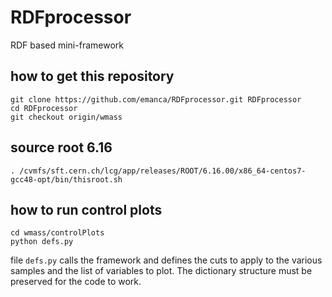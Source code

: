 # RDFprocessor
RDF based mini-framework

## how to get this repository

```
git clone https://github.com/emanca/RDFprocessor.git RDFprocessor
cd RDFprocessor
git checkout origin/wmass
```
## source root 6.16

`. /cvmfs/sft.cern.ch/lcg/app/releases/ROOT/6.16.00/x86_64-centos7-gcc48-opt/bin/thisroot.sh`

## how to run control plots

```
cd wmass/controlPlots
python defs.py
```

file `defs.py` calls the framework and defines the cuts to apply to the various samples and the list of variables to plot.
The dictionary structure must be preserved for the code to work.
